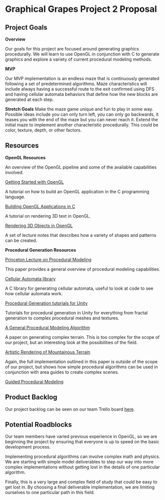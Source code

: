 # Graphical Grapes Project 2 Proposal

## Project Goals

**Overview**

Our goals for this project are focused around generating graphics procedurally.  We will learn to use OpenGL in conjunction with C to generate graphics and explore a variety of current procedural modeling methods.

**MVP**

Our MVP implementation is an endless maze that is continuously generated following a set of predetermined algorithms.  Maze characteristics will include always having a successful route to the exit confirmed using DFS and having cellular automata behaviors that define how the new blocks are generated at each step.

**Stretch Goals**
Make the maze game unique and fun to play in some way.  Possible ideas include you can only turn left, you can only go backwards, it teases you with the end of the maze but you can never reach it.  Extend the initial maze to implement another characteristic procedurally.  This could be color, texture, depth, or other factors.

## Resources

**OpenGL Resources**

An overview of the OpenGL pipeline and some of the available capabilities involved.

[Getting Started with OpenGL](http://duriansoftware.com/joe/An-intro-to-modern-OpenGL.-Table-of-Contents.html)

A tutorial on how to build an OpenGL application in the C programming language.

[Building OpenGL Applications in C](http://www.opengl-tutorial.org/miscellaneous/building-your-own-c-application/)

A tutorial on rendering 3D text in OpenGL.

[Rendering 3D Objects in OpenGL](https://www.toptal.com/opengl/introduction-to-opengl-a-quick-tutorial)

A set of lecture notes that describes how a variety of shapes and patterns can be created.

**Procedural Generation Resources**

[Princeton Lecture on Procedural Modeling](http://www.cs.princeton.edu/courses/archive/spr03/cs426/lectures/16-procedural.pdf)

This paper provides a general overview of procedural modeling capabilities.

[Cellular Automata library](http://kidojo.com/cellauto/) 

A C library for generating cellular automata, useful to look at code to see how cellular automata work.

[Procedural Generation tutorials for Unity](http://catlikecoding.com/unity/tutorials/)

Tutorials for procedural generation in Unity for everything from fractal generation to complex procedural meshes and textures.

[A General Procedural Modeling Algorithm](http://graphics.stanford.edu/~pmerrell/tvcg.pdf)

A paper on generating complex terrain.  This is too complex for the scope of our project, but an interesting look at the possibilities of the field.

[Artistic Rendering of Mountainous Terrain](http://www.cs.utah.edu/~bratkova/research/projects/panorama/togFinal2.pdf)

Again, the full implementation outlined in this paper is outside of the scope of our project, but shows how simple procedural algorithms can be used in conjunction with area guides to create complex scenes.

[Guided Procedural Modeling](http://hpcg.purdue.edu/bbenes/papers/Benes11EG.pdf)

## Product Backlog

Our project backlog can be seen on our team Trello board [here](https://trello.com/b/UZL4Y39R/softsysgraphicalgrapes).

## Potential Roadblocks

Our team members have varied previous experience in OpenGL, so we are beginning the project by ensuring that everyone is up to speed on the basic development process.

Implementing procedural algorithms can involve complex math and physics.  We are starting with simple model deliverables to step our way into more complex implementations without getting lost in the details of one particular algorithm.

Finally, this is a very large and complex field of study that could be easy to get lost in.  By choosing a final deliverable implementation, we are limiting ourselves to one particular path in this field.
